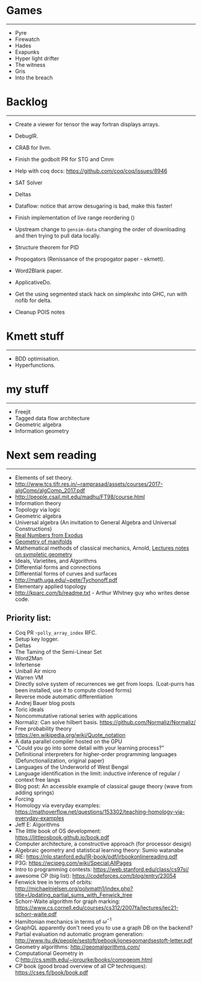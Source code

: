 # Games
------
- Pyre
- Firewatch
- Hades
- Exapunks
- Hyper light drifter
- The witness
- Gris
- Into the breach

# Backlog
-------
- Create a viewer for tensor the way fortran displays arrays.
- DebugIR.
- CRAB for llvm.
- Finish the godbolt PR for STG and Cmm
- Help with coq docs: https://github.com/coq/coq/issues/8946
- SAT Solver
- Deltas
- Dataflow: notice that arrow desugaring is bad, make this faster!
- Finish implementation of live range reordering ()
- Upstream change to `gensim-data` changing the order of downloading 
  and then trying to pull data locally.
- Structure theorem for PID

- Propogators (Renissance of the propogator paper - ekmett).
- Word2Blank paper.
- ApplicativeDo.
- Get the using segmented stack hack on simplexhc into GHC, run with nofib
  for delta.
- Cleanup POIS notes

# Kmett stuff
-------------
- BDD optimisation.
- Hyperfunctions.

# my stuff
----------
- Freejit
- Tagged data flow architecture
- Geometric algebra
- Information geometry

# Next sem reading
-------------------
- Elements of set theory.
- http://www.tcs.tifr.res.in/~ramprasad/assets/courses/2017-algComp/algComp_2017.pdf
- http://people.csail.mit.edu/madhu/FT98/course.html
- Information theory
- Topology via logic
- Geometric algebra
- Universal algebra (An invitation to General Algebra and Universal Constructions)
- [Real Numbers from Exodus](https://en.m.wikipedia.org/wiki/Construction_of_the_real_numbers#Construction_from_Z_(Eudoxus_reals))
- [Geometry of manifolds](https://ocw.mit.edu/courses/mathematics/18-965-geometry-of-manifolds-fall-2004/index.htm)
- Mathematical methods of classical mechanics, Arnold, [Lectures notes on sympletic geometry](https://people.math.ethz.ch/~acannas/Papers/lsg.pdf)
- Ideals, Varietites, and Algorithms
- Differential forms and connections
- Differential forms of curves and surfaces
- http://math.uga.edu/~pete/Tychonoff.pdf
- Elementary applied topology
- http://kparc.com/b/readme.txt - Arthur Whitney guy who writes dense code.


Priority list:
-----------------
- Coq PR
-`polly_array_index` RFC.
- Setup key logger.
- Deltas
- The Taming of the Semi-Linear Set
- Word2Man
- Infertense
- Uniball Air micro
- Warren VM
- Directly solve system of recurrences we get from loops. (Loat-purrs has been
installed, use it to compute closed forms)
- Reverse mode automatic differentiation
- Andrej Bauer blog posts 
- Toric ideals
- Noncommutative rational series with applications
- Normaliz: Can solve hilbert basis. https://github.com/Normaliz/Normaliz/
- Free probability theory
- https://en.wikipedia.org/wiki/Quote_notation
- A data parallel compiler hosted on the GPU
- "Could you go into some detail with your learning process?"
- Definitional interpreters for higher-order programming languages (Defunctionalization, original paper)
- Languages of the Underworld of West Bengal
- Language identification in the limit: inductive inference of regular / context free langs
- Blog post: An accessible example of classical gauge theory (wave from adding springs)
- Forcing
- Homology via everyday examples:
  https://mathoverflow.net/questions/153302/teaching-homology-via-everyday-examples 
- Jeff E: Algorithms
- The little book of OS development: https://littleosbook.github.io/book.pdf
- Computer architecture, a constructive approach (for processor design)
- Algebraic geometry and statistical learning theory: Sumio watanabe
- IRE: https://nlp.stanford.edu/IR-book/pdf/irbookonlinereading.pdf
- P3G: https://wcipeg.com/wiki/Special:AllPages
- Intro to programming contests: https://web.stanford.edu/class/cs97si/
- awesome CP (big list): https://codeforces.com/blog/entry/23054
- Fenwick tree in terms of orbits: http://michaelnielsen.org/polymath1/index.php?title=Updating_partial_sums_with_Fenwick_tree
- Schorr-Waite algorithm for graph marking: https://www.cs.cornell.edu/courses/cs312/2007fa/lectures/lec21-schorr-waite.pdf
- Hamiltonian mechanics in terms of $\omega^{-1}$
- GraphQL apparently don't need you to use a graph DB on the backend?
- Partial evaluation nd automatic program generation: http://www.itu.dk/people/sestoft/pebook/jonesgomardsestoft-letter.pdf
- Geometry algorithms: http://geomalgorithms.com/
- Computational Geometry in C:http://cs.smith.edu/~jorourke/books/compgeom.html
- CP book (good broad overview of all CP techniques): https://cses.fi/book/book.pdf
